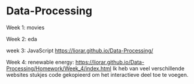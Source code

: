 # Data-Processing
Week 1: movies

Week 2: eda

week 3: JavaScript
https://liorar.github.io/Data-Processing/

Week 4: renewable energy:
https://liorar.github.io/Data-Processing/Homework/Week_4/index.html
Ik heb van veel verschillende websites stukjes code gekopieerd om het interactieve deel toe te voegen.
